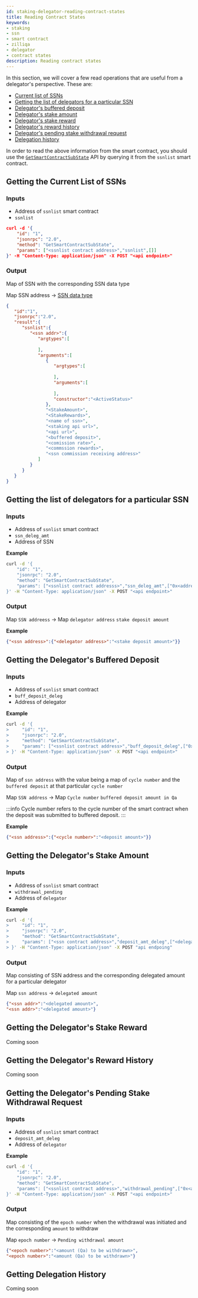 ```yaml
---
id: staking-delegator-reading-contract-states
title: Reading Contract States
keywords: 
- staking
- ssn
- smart contract
- zilliqa	
- delegator
- contract states
description: Reading contract states
---
```


In this section, we will cover a few read operations that are useful from a delegator's perspective. These are:

- [Current list of SSNs](#getting-the-current-list-of-ssns)
- [Getting the list of delegators for a particular SSN](#getting-the-list-of-delegators-for-a-particular-ssn)
- [Delegator's buffered deposit](#getting-the-delegators-buffered-deposit)
- [Delegator's stake amount](#getting-the-delegators-stake-amount)
- [Delegator's stake reward](#getting-the-delegators-stake-reward)
- [Delegator's reward history](#getting-the-delegators-reward-history)
- [Delegator's pending stake withdrawal request](#getting-the-delegators-pending-stake-withdrawal-request)
- [Delegation history](#getting-delegation-history)

In order to read the above information from the smart contract, you should use the [`GetSmartContractSubState`](https://apidocs.zilliqa.com/#getsmartcontractsubstate) API by querying it from the `ssnlist` smart contract.

## Getting the Current List of SSNs

### Inputs

- Address of `ssnlist` smart contract
- `ssnlist`

```json 
curl -d '{
    "id": "1",
    "jsonrpc": "2.0",
    "method": "GetSmartContractSubState",
    "params": ["<ssnlist contract address>","ssnlist",[]]
}' -H "Content-Type: application/json" -X POST "<api endpoint>"
```

### Output

Map of SSN with the corresponding SSN data type

Map SSN address -> [SSN data type](https://github.com/Zilliqa/staking-contract/tree/spec/contracts#data-types)

```json
{
   "id":"1",
   "jsonrpc":"2.0",
   "result":{
      "ssnlist":{
         "<ssn addr>":{
            "argtypes":[
               
            ],
            "arguments":[
               {
                  "argtypes":[
                     
                  ],
                  "arguments":[
                     
                  ],
                  "constructor":"<ActiveStatus>"
               },
               "<StakeAmount>",
               "<StakeRewards>",
               "<name of ssn>",
               "<staking api url>",
               "<api url>",
               "<buffered deposit>",
               "<comission rate>",
               "<commssion rewards>",
               "<ssn commission receiving address>"
            ]
         }
      }
   }
}
```

## Getting the list of delegators for a particular SSN

### Inputs
- Address of `ssnlist` smart contract
- `ssn_deleg_amt`
- Address of SSN

__Example__  
```bash
curl -d '{
    "id": "1",
    "jsonrpc": "2.0",
    "method": "GetSmartContractSubState",
    "params": ["<ssnlist contract addresss>","ssn_deleg_amt",["0x<address of SSN>"]]
}' -H "Content-Type: application/json" -X POST "<api endpoint>"
```

### Output
Map `SSN addreess` -> Map `delegator address` `stake deposit amount`

__Example__  
```json
{"<ssn address>":{"<delegator address>":"<stake deposit amount>"}}
```

## Getting the Delegator's Buffered Deposit

### Inputs

- Address of `ssnlist` smart contract
- `buff_deposit_deleg`
- Address of delegator

__Example__  
```bash
curl -d '{
>     "id": "1",
>     "jsonrpc": "2.0",
>     "method": "GetSmartContractSubState",
>     "params": ["<ssnlist contract address>","buff_deposit_deleg",["0x<address of delegator>"]]
> }' -H "Content-Type: application/json" -X POST "<api endpoint>"
```

### Output

Map of `ssn address` with the value being a map of `cycle number` and the `buffered deposit` at that particular `cycle number` 

Map `SSN address` -> Map `Cycle number` `buffered deposit amount in Qa` 

:::info
Cycle number refers to the cycle number of the smart contract when the deposit was submitted to buffered deposit.
:::

__Example__  
```json
{"<ssn address>":{"<cycle number>":"<deposit amount>"}}
```

## Getting the Delegator's Stake Amount

### Inputs

- Address of `ssnlist` smart contract
- `withdrawal_pending`
- Address of `delegator`

__Example__  
```bash
curl -d '{
>     "id": "1",
>     "jsonrpc": "2.0",
>     "method": "GetSmartContractSubState",
>     "params": ["<ssn contract address>","deposit_amt_deleg",["<delegator address>"]]
> }' -H "Content-Type: application/json" -X POST "api endpoing"
```

### Output

Map consisting of SSN address and the corresponding delegated amount for a particular delegator

Map `ssn address` -> `delegated amount`
```json
{"<ssn addr>":"<delegated amount>",
"<ssn addr>":"<delegated amount>"}
```

## Getting the Delegator's Stake Reward

Coming soon

## Getting the Delegator's Reward History

Coming soon

## Getting the Delegator's Pending Stake Withdrawal Request

### Inputs

- Address of `ssnlist` smart contract
- `deposit_amt_deleg`
- Address of `delegator`

__Example__  
```bash
curl -d '{
    "id": "1",
    "jsonrpc": "2.0",
    "method": "GetSmartContractSubState",
    "params": ["<ssnlist contract address>","withdrawal_pending",["0x<address of delegator>"]]
}' -H "Content-Type: application/json" -X POST "<api endpoint>"

```

### Output

Map consisting of the `epoch number` when the withdrawal was initiated and the corresponding `amount` to withdraw

Map `epoch number` -> `Pending withdrawal amount`
```json
{"<epoch number>":"<amount (Qa) to be withdrawn>",
"<epoch number>":"<amount (Qa) to be withdrawn>"}
```

## Getting Delegation History

Coming soon 
